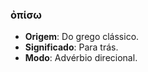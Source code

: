 ### ὀπίσω
- **Origem**: Do grego clássico.
- **Significado**: Para trás.
- **Modo**: Advérbio direcional.